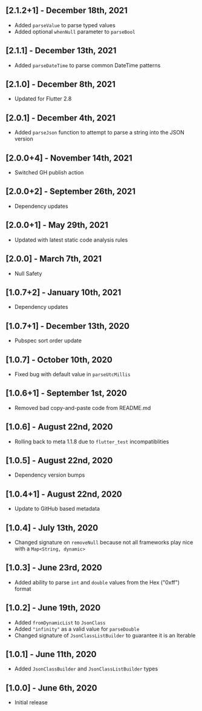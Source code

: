## [2.1.2+1] - December 18th, 2021

* Added `parseValue` to parse typed values
* Added optional `whenNull` parameter to `parseBool`


## [2.1.1] - December 13th, 2021

* Added `parseDateTime` to parse common DateTime patterns


## [2.1.0] - December 8th, 2021

* Updated for Flutter 2.8


## [2.0.1] - December 4th, 2021

* Added `parseJson` function to attempt to parse a string into the JSON version


## [2.0.0+4] - November 14th, 2021

* Switched GH publish action


## [2.0.0+2] - September 26th, 2021

* Dependency updates


## [2.0.0+1] - May 29th, 2021

* Updated with latest static code analysis rules


## [2.0.0] - March 7th, 2021

* Null Safety


## [1.0.7+2] - January 10th, 2021

* Dependency updates


## [1.0.7+1] - December 13th, 2020

* Pubspec sort order update


## [1.0.7] - October 10th, 2020

* Fixed bug with default value in `parseUtcMillis`


## [1.0.6+1] - September 1st, 2020

* Removed bad copy-and-paste code from README.md


## [1.0.6] - August 22nd, 2020

* Rolling back to meta 1.1.8 due to `flutter_test` incompatiblities


## [1.0.5] - August 22nd, 2020

* Dependency version bumps


## [1.0.4+1] - August 22nd, 2020

* Update to GitHub based metadata


## [1.0.4] - July 13th, 2020

* Changed signature on `removeNull` because not all frameworks play nice with a `Map<String, dynamic>`


## [1.0.3] - June 23rd, 2020

* Added ability to parse `int` and `double` values from the Hex ("0xff") format


## [1.0.2] - June 19th, 2020

* Added `fromDynamicList` to `JsonClass`
* Added `"infinity"` as a valid value for `parseDouble`
* Changed signature of `JsonClassListBuilder` to guarantee it is an Iterable


## [1.0.1] - June 11th, 2020

* Added `JsonClassBuilder` and `JsonClassListBuilder` types


## [1.0.0] - June 6th, 2020

* Initial release

